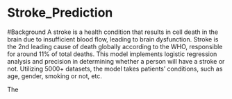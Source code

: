 # Stroke_Prediction
#Background
A stroke is a health condition that results in cell death in the brain due to insufficient  blood flow, leading to brain dysfunction. Stroke is the 2nd leading cause of death globally according to the WHO, responsible for around 11% of total deaths. 
This model implements logistic regression analysis and precision in determining whether a person will have a stroke or not. Utilizing 5000+ datasets, the model takes patients’ conditions, such as age, gender, smoking or not, etc. 

The 
